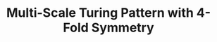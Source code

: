 ---
layout: media
title: "Multi-Scale Turing Pattern with 4-Fold Symmetry"
categories: visual
excerpt: 
ads: false
share: true
show_url: true
video:
  id: 143655094
---